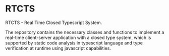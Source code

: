 # RTCTS

RTCTS - Real Time Closed Typescript System.

The repository contains the necessary classes and functions to implement a real-time client-server application with a closed type system, which is supported by static code analysis in typescript language and type verification at runtime using javascript capabilities.
